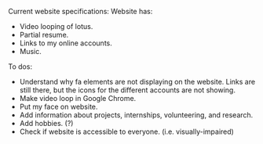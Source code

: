 Current website specifications:
Website has:
* Video looping of lotus.
* Partial resume.
* Links to my online accounts.
* Music.

To dos:
* Understand why fa elements are not displaying on the website.  Links are still there, but the icons for the different accounts are not showing.
* Make video loop in Google Chrome.
* Put my face on website.
* Add information about projects, internships, volunteering, and research.
* Add hobbies. (?)
* Check if website is accessible to everyone. (i.e. visually-impaired)

